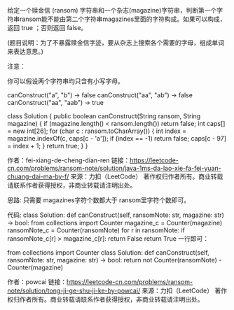 给定一个赎金信 (ransom) 字符串和一个杂志(magazine)字符串，判断第一个字符串ransom能不能由第二个字符串magazines里面的字符构成。如果可以构成，返回 true ；否则返回 false。

(题目说明：为了不暴露赎金信字迹，要从杂志上搜索各个需要的字母，组成单词来表达意思。)

注意：

你可以假设两个字符串均只含有小写字母。

canConstruct("a", "b") -> false
canConstruct("aa", "ab") -> false
canConstruct("aa", "aab") -> true


class Solution {
    public boolean canConstruct(String ransom, String magazine) {
        if (magazine.length() < ransom.length()) return false;
        int caps[] = new int[26];
        for (char c : ransom.toCharArray()) {
            int index = magazine.indexOf(c, caps[c - 'a']);
            if (index == -1)
                return false;
            caps[c - 97] = index + 1;
        }
        return true;
    }
}

作者：fei-xiang-de-cheng-dian-ren
链接：https://leetcode-cn.com/problems/ransom-note/solution/java-1ms-da-lao-xie-fa-fei-yuan-chuang-dai-ma-by-f/
来源：力扣（LeetCode）
著作权归作者所有。商业转载请联系作者获得授权，非商业转载请注明出处。


思路:
只需要 magazines字符个数都大于 ransom里字符个数即可。

代码:
class Solution:
    def canConstruct(self, ransomNote: str, magazine: str) -> bool:
        from collections import Counter
        magazine_c = Counter(magazine)
        ransomNote_c = Counter(ransomNote)
        for r in ransomNote:
            if ransomNote_c[r] > magazine_c[r]:
                return False
        return True
一行即可：

from collections import Counter
class Solution:
    def canConstruct(self, ransomNote: str, magazine: str) -> bool:
        return not Counter(ransomNote) - Counter(magazine)    

作者：powcai
链接：https://leetcode-cn.com/problems/ransom-note/solution/tong-ji-ge-shu-ji-ke-by-powcai/
来源：力扣（LeetCode）
著作权归作者所有。商业转载请联系作者获得授权，非商业转载请注明出处。